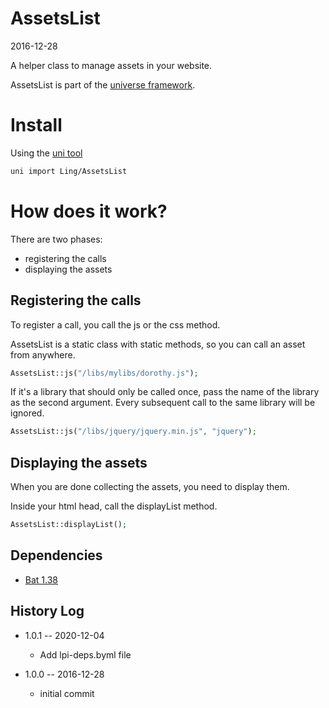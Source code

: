 AssetsList
================
2016-12-28



A helper class to manage assets in your website.



AssetsList is part of the [universe framework](https://github.com/karayabin/universe-snapshot).




Install
=============


Using the [uni tool](https://github.com/lingtalfi/universe-naive-importer)
```bash
uni import Ling/AssetsList
```



How does it work?
=====================

There are two phases:

- registering the calls
- displaying the assets



Registering the calls
------------------------

To register a call, you call the js or the css method.

AssetsList is a static class with static methods, so you can call an asset from anywhere.


```php
AssetsList::js("/libs/mylibs/dorothy.js");
```

If it's a library that should only be called once, pass the name of the library as the second argument.
Every subsequent call to the same library will be ignored.


```php
AssetsList::js("/libs/jquery/jquery.min.js", "jquery");
```


Displaying the assets
----------------------

When you are done collecting the assets, you need to display them.

Inside your html head, call the displayList method.

```php
AssetsList::displayList();
```



Dependencies
------------------

- [Bat 1.38](https://github.com/lingtalfi/Bat)




History Log
------------------

- 1.0.1 -- 2020-12-04

    - Add lpi-deps.byml file

- 1.0.0 -- 2016-12-28

    - initial commit


